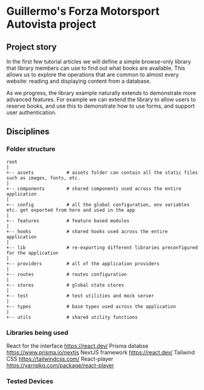 # Guillermo's Forza Motorsport Autovista project

## Project story

In the first few tutorial articles we will define a simple browse-only library that library members can use to find out what books are available. This allows us to explore the operations that are common to almost every website: reading and displaying content from a database.

As we progress, the library example naturally extends to demonstrate more advanced features. For example we can extend the library to allow users to reserve books, and use this to demonstrate how to use forms, and support user authentication.

## Disciplines


### Folder structure

```
root
|
+-- assets            # assets folder can contain all the static files such as images, fonts, etc.
|
+-- components        # shared components used across the entire application
|
+-- config            # all the global configuration, env variables etc. get exported from here and used in the app
|
+-- features          # feature based modules
|
+-- hooks             # shared hooks used across the entire application
|
+-- lib               # re-exporting different libraries preconfigured for the application
|
+-- providers         # all of the application providers
|
+-- routes            # routes configuration
|
+-- stores            # global state stores
|
+-- test              # test utilities and mock server
|
+-- types             # base types used across the application
|
+-- utils             # shared utility functions
```

### Libraries being used

React for the interface https://react.dev/
Prisma databse https://www.prisma.io/nextjs
NextJS framework https://react.dev/
Tailwind CSS https://tailwindcss.com/
React-player https://yarnpkg.com/package/react-player

### Tested Devices